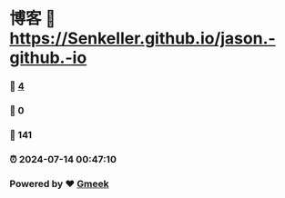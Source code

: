 # 博客 :link: https://Senkeller.github.io/jason.-github.-io 
### :page_facing_up: [4](https://Senkeller.github.io/jason.-github.-io/tag.html) 
### :speech_balloon: 0 
### :hibiscus: 141 
### :alarm_clock: 2024-07-14 00:47:10 
### Powered by :heart: [Gmeek](https://github.com/Meekdai/Gmeek)
